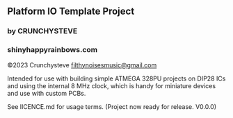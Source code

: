 ## Platform IO Template Project
### by CRUNCHYSTEVE
### shinyhappyrainbows.com

©2023 Crunchysteve filthynoisesmusic@gmail.com

Intended for use with building simple ATMEGA 328PU projects on DIP28
ICs and using the internal 8 MHz clock, which is handy for miniature
devices and use with custom PCBs.

See lICENCE.md for usage terms. (Project now ready for release. V0.0.0)
